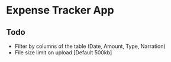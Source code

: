 # Expense Tracker App

## Todo

- Filter by columns of the table (Date, Amount, Type, Narration)
- File size limit on upload [Default 500kb]

